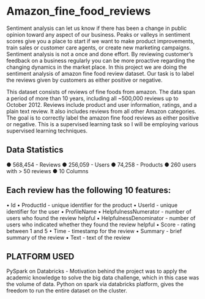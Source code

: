 # Amazon_fine_food_reviews

Sentiment analysis can let us know if there has been a change in public opinion toward any aspect of our business. Peaks or valleys in sentiment scores give you a place to start if we want to make product improvements, train sales or customer care agents, or create new marketing campaigns.
Sentiment analysis is not a once and done effort. By reviewing customer’s feedback on a business regularly you can be more proactive regarding the changing dynamics in the market place. In this project we are doing the sentiment analysis of amazon fine food review dataset. Our task is to label the reviews given by customers as either positive or negative.

This dataset consists of reviews of fine foods from amazon. The data span a period of more than 10 years, including all ~500,000 reviews up to October 2012. Reviews include product and user information, ratings, and a plain text review. It also includes reviews from all other Amazon categories. The goal is to correctly label the amazon fine food reviews as either positive or negative. This is a supervised learning task so I will be employing various supervised learning techniques.

## Data Statistics
●	568,454 - Reviews
●	256,059 - Users
●	74,258 - Products
●	260 users with > 50 reviews
●	10 Columns

## Each review has the following 10 features:
•	Id
•	ProductId - unique identifier for the product
•	UserId - unique identifier for the user
•	ProfileName
•	HelpfulnessNumerator - number of users who found the review helpful
•	HelpfulnessDenominator - number of users who indicated whether they found the review helpful
•	Score - rating between 1 and 5
•	Time - timestamp for the review
•	Summary - brief summary of the review
•	Text - text of the review

## PLATFORM USED

PySpark on Databricks - Motivation behind the project was to apply the academic knowledge to solve the big data challenge, which in this case was the volume of data. Python on spark via databricks platform, gives the freedom to run the entire dataset on the cluster.


